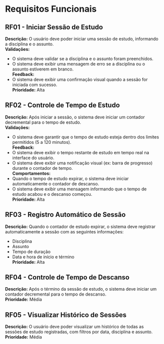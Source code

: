 # Requisitos Funcionais  

## RF01 - Iniciar Sessão de Estudo  
**Descrição:** O usuário deve poder iniciar uma sessão de estudo, informando a disciplina e o assunto.  
**Validações:**  
- O sistema deve validar se a disciplina e o assunto foram preenchidos.  
- O sistema deve exibir uma mensagem de erro se a disciplina ou o assunto estiverem em branco.  
**Feedback:**  
- O sistema deve exibir uma confirmação visual quando a sessão for iniciada com sucesso.  
**Prioridade:** Alta  

## RF02 - Controle de Tempo de Estudo  
**Descrição:** Após iniciar a sessão, o sistema deve iniciar um contador decremental para o tempo de estudo.  
**Validações:**  
- O sistema deve garantir que o tempo de estudo esteja dentro dos limites permitidos (5 a 120 minutos).  
**Feedback:**  
- O sistema deve exibir o tempo restante de estudo em tempo real na interface do usuário.  
- O sistema deve exibir uma notificação visual (ex: barra de progresso) durante o contador de tempo.  
**Comportamentos:**  
- Quando o tempo de estudo expirar, o sistema deve iniciar automaticamente o contador de descanso.  
- O sistema deve exibir uma mensagem informando que o tempo de estudo acabou e o descanso começou.  
**Prioridade:** Alta  

## RF03 - Registro Automático de Sessão  
**Descrição:** Quando o contador de estudo expirar, o sistema deve registrar automaticamente a sessão com as seguintes informações:  
- Disciplina  
- Assunto  
- Tempo de duração  
- Data e hora de início e término  
**Prioridade:** Alta  

## RF04 - Controle de Tempo de Descanso  
**Descrição:** Após o término da sessão de estudo, o sistema deve iniciar um contador decremental para o tempo de descanso.  
**Prioridade:** Média  

## RF05 - Visualizar Histórico de Sessões  
**Descrição:** O usuário deve poder visualizar um histórico de todas as sessões de estudo registradas, com filtros por data, disciplina e assunto.  
**Prioridade:** Média  
